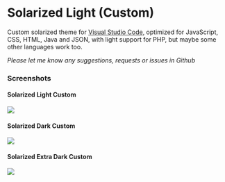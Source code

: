 # Solarized Light (Custom)
Custom solarized theme for [Visual Studio Code](https://code.visualstudio.com),
optimized for JavaScript, CSS, HTML, Java and JSON, with light support for PHP, but maybe
some other languages work too.

*Please let me know any suggestions, requests or issues in Github*

### Screenshots

#### Solarized Light Custom
![](https://raw.githubusercontent.com/bbrakenhoff/solarized-light-custom/master/screenshots/solarized-light-custom.png)

#### Solarized Dark Custom
![](https://raw.githubusercontent.com/bbrakenhoff/solarized-light-custom/master/screenshots/solarized-dark-custom.png)

#### Solarized Extra Dark Custom
![](https://raw.githubusercontent.com/bbrakenhoff/solarized-light-custom/master/screenshots/solarized-extra-dark-custom.png)

